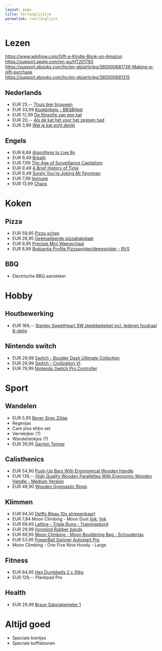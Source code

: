 ```yaml
---
layout: page
title: Verlanglijstje
permalink: /verlanglijst
---
```


# Lezen

https://www.wikihow.com/Gift-a-Kindle-Book-on-Amazon  
https://support.apple.com/en-au/HT201783  
https://support.ebooks.com/hc/en-gb/articles/360000681736-Making-a-gift-purchase  
https://support.ebooks.com/hc/en-gb/articles/360000681315  

## Nederlands

* EUR 25,-- [Thuis bier brouwen](https://www.bol.com/nl/nl/p/thuis-bier-brouwen/9300000040370728/)
* EUR 33,99 [Kookbijbels  -   BBQBijbel](https://www.bol.com/nl/nl/p/kookbijbels-bbqbijbel/9200000053205733/)
* EUR 12,99 [De filosofie van een kat](https://www.bol.com/nl/nl/p/de-filosofie-van-een-kat/9300000005838564/)
* EUR 20,-- [Als de kat het voor het zeggen had](https://www.bol.com/nl/nl/p/als-de-kat-het-voor-het-zeggen-had/9300000004952585/)
* EUR  3,99 [Wat je kat echt denkt](https://www.bol.com/nl/nl/p/wat-je-kat-echt-denkt/9300000075007599/)

## Engels

* EUR 8,69 [Algorithms to Live By](https://www.bol.com/nl/nl/p/algorithms-to-live-by-the-computer-science-of-human-decisions/9200000049846177/)
* EUR 9,49 [Breath](https://www.bol.com/nl/nl/p/breath/9200000122423500/)
* EUR 7,69 [The Age of Surveillance Capitalism](https://www.bol.com/nl/nl/p/the-age-of-surveillance-capitalism/9200000075624094/)
* EUR 9,49 [A Brief History of Time](https://www.bol.com/nl/nl/p/a-brief-history-of-time/9200000000492129/)
* EUR 9,49 [Surely You're Joking Mr Feynman](https://www.bol.com/nl/nl/p/surely-you-re-joking-mr-feynman/9200000032214222/)
* EUR 7,99 [Immune](https://www.bol.com/nl/nl/p/immune/9300000029204244/)
* EUR 13,99 [Chaos](https://www.bol.com/nl/nl/p/chaos/9200000033977631/)

# Koken

## Pizza

* EUR 59,95 [Pizza schep](https://shop.italieplein.nl/product/pizzaschep-azzurra/)
* EUR 28,95 [Geëmailleerde pizzabakplaat](https://shop.italieplein.nl/product/geemailleerde-pizzabakplaat/)
* EUR  9,95 [Precisie Mini Weegschaal](https://www.bol.com/nl/nl/p/keuken-weegschaal-digitaal-precisie-mini-weegschaal-0-01-200-gram/9200000120220627/)
* EUR 8,89 [Brabantia Profile Pizzasnijder/deegsnijder - RVS](https://www.bol.com/nl/nl/p/brabantia-profile-pizzasnijder-deegsnijder-rvs/9200000130662309/)

## BBQ

* Electrische BBQ aansteker

# Hobby

## Houtbewerking

* EUR 169,-- [Stanley SweetHeart SW steekbeitelset incl. lederen foudraal 8-delig](https://baptist.nl/steek-en-hakbeitels/steek-en-hakbeitelsets/stanley-8-delige-sweetheart-sw-steekbeitelset-incl-lederen-foudraal)

## Nintendo switch

* EUR 29,99 [Switch - Boulder Dash Ultimate Collection](https://www.nedgame.nl/nintendo-switch/boulder-dash-ultimate-collection/1085123471/)
* EUR 29,99 [Switch - Civilization VI](https://www.nedgame.nl/nintendo-switch/civilization-vi/3137696031/)
* EUR 79,99 [Nintendo Switch Pro Controller](https://www.nedgame.nl/nintendo-switch/nintendo-switch-pro-controller/8886865439/)

# Sport

## Wandelen

* EUR 5,95 [Bever Sirex Zitlap](https://www.bever.nl/p/bever-sirex-zitlap-MCAEA42004.html?colour=2219)
* Regenjas
* Care plus ehbo set
* Verrekijker (?)
* Wandelstokjes (?)
* EUR 39,95 [Garmin Tempe](https://www.bever.nl/p/garmin-tempe-temperatuur-sensor-NCCEXX2066.html)

## Calisthenics

* EUR 54,90 [Push-Up Bars With Ergonomical Wooden Handle](https://www.pullup-dip.com/push-up-bars)
* EUR 139,-- [High Quality Wooden Parallettes With Ergonomic Wooden Handle - Medium Version](https://www.pullup-dip.com/wooden-parallettes?number=P-00501)
* EUR 49,90 [Wooden Gymnastic Rings](https://www.pullup-dip.com/wooden-gymnastic-rings)

## Klimmen

* EUR 94,50 [Delfts Bleau 10x strippenkaart](https://www.delftsbleau.nl/tarieven/)
* EUR  7,84 Moon Climbing - Moon Dust [link](https://www.bergfreunde.nl/moon-climbing-moon-dust-magnesium/), [link](https://www.klimwinkel.nl/moon-climbing-moon-dust) []()
* EUR 69,95 [Lattice - Triple Rung - Trainingsbord](https://www.bergfreunde.nl/lattice-triple-rung-trainingsbord/)
* EUR 29,99 [Ironmind Rubber bands](https://www.amazon.de/-/en/Ironmind-Expand-Your-Hand-Bands-Captains-IronMind/dp/B0080J1BRO)
* EUR 69,95 [Moon Climbing - Moon Bouldering Bag - Schoudertas](https://www.bergfreunde.nl/moon-climbing-moon-bouldering-bag-schoudertas/)
* EUR 53,95 [PowerBall Spinner Autostart Pro](https://www.bol.com/nl/nl/p/powerball-spinner-autostart-pro/9200000063373561/)
* Moon Climbing - One Five Nine Hoody - Large

## Fitness

* EUR 84,95 [Hex Dumbbells 2 x 10kg](https://www.bol.com/nl/nl/p/core-power-rubber-hex-dumbbells-10-kg/9200000113074979/)
* EUR 129,-- Plankpad Pro

## Health

* EUR 29,99 [Braun Saturatiemeter 1](https://www.braunhealthcare.com/nl_nl/oximeter/oximeter/pulse-oximeter-1)

# Altijd goed

* Speciale biertjes
* Speciale koffiebonen
